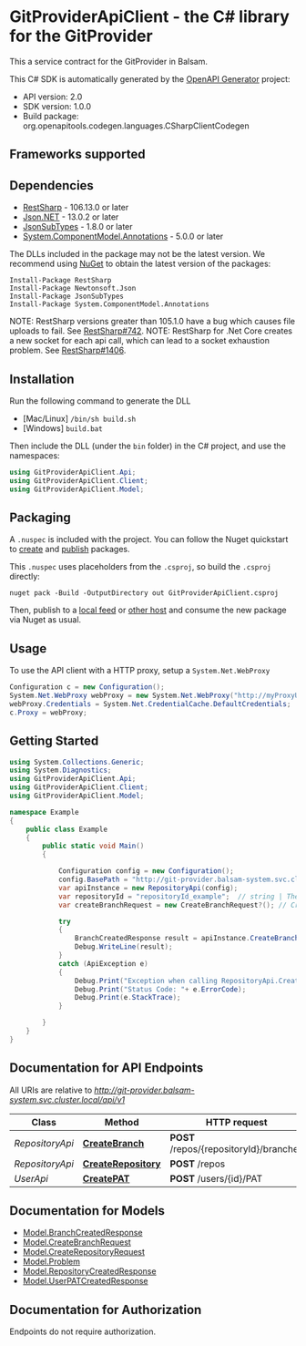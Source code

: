 # GitProviderApiClient - the C# library for the GitProvider

This a service contract for the GitProvider in Balsam.

This C# SDK is automatically generated by the [OpenAPI Generator](https://openapi-generator.tech) project:

- API version: 2.0
- SDK version: 1.0.0
- Build package: org.openapitools.codegen.languages.CSharpClientCodegen

<a id="frameworks-supported"></a>
## Frameworks supported

<a id="dependencies"></a>
## Dependencies

- [RestSharp](https://www.nuget.org/packages/RestSharp) - 106.13.0 or later
- [Json.NET](https://www.nuget.org/packages/Newtonsoft.Json/) - 13.0.2 or later
- [JsonSubTypes](https://www.nuget.org/packages/JsonSubTypes/) - 1.8.0 or later
- [System.ComponentModel.Annotations](https://www.nuget.org/packages/System.ComponentModel.Annotations) - 5.0.0 or later

The DLLs included in the package may not be the latest version. We recommend using [NuGet](https://docs.nuget.org/consume/installing-nuget) to obtain the latest version of the packages:
```
Install-Package RestSharp
Install-Package Newtonsoft.Json
Install-Package JsonSubTypes
Install-Package System.ComponentModel.Annotations
```

NOTE: RestSharp versions greater than 105.1.0 have a bug which causes file uploads to fail. See [RestSharp#742](https://github.com/restsharp/RestSharp/issues/742).
NOTE: RestSharp for .Net Core creates a new socket for each api call, which can lead to a socket exhaustion problem. See [RestSharp#1406](https://github.com/restsharp/RestSharp/issues/1406).

<a id="installation"></a>
## Installation
Run the following command to generate the DLL
- [Mac/Linux] `/bin/sh build.sh`
- [Windows] `build.bat`

Then include the DLL (under the `bin` folder) in the C# project, and use the namespaces:
```csharp
using GitProviderApiClient.Api;
using GitProviderApiClient.Client;
using GitProviderApiClient.Model;
```
<a id="packaging"></a>
## Packaging

A `.nuspec` is included with the project. You can follow the Nuget quickstart to [create](https://docs.microsoft.com/en-us/nuget/quickstart/create-and-publish-a-package#create-the-package) and [publish](https://docs.microsoft.com/en-us/nuget/quickstart/create-and-publish-a-package#publish-the-package) packages.

This `.nuspec` uses placeholders from the `.csproj`, so build the `.csproj` directly:

```
nuget pack -Build -OutputDirectory out GitProviderApiClient.csproj
```

Then, publish to a [local feed](https://docs.microsoft.com/en-us/nuget/hosting-packages/local-feeds) or [other host](https://docs.microsoft.com/en-us/nuget/hosting-packages/overview) and consume the new package via Nuget as usual.

<a id="usage"></a>
## Usage

To use the API client with a HTTP proxy, setup a `System.Net.WebProxy`
```csharp
Configuration c = new Configuration();
System.Net.WebProxy webProxy = new System.Net.WebProxy("http://myProxyUrl:80/");
webProxy.Credentials = System.Net.CredentialCache.DefaultCredentials;
c.Proxy = webProxy;
```

<a id="getting-started"></a>
## Getting Started

```csharp
using System.Collections.Generic;
using System.Diagnostics;
using GitProviderApiClient.Api;
using GitProviderApiClient.Client;
using GitProviderApiClient.Model;

namespace Example
{
    public class Example
    {
        public static void Main()
        {

            Configuration config = new Configuration();
            config.BasePath = "http://git-provider.balsam-system.svc.cluster.local/api/v1";
            var apiInstance = new RepositoryApi(config);
            var repositoryId = "repositoryId_example";  // string | The name of the repository where the branch should be created.
            var createBranchRequest = new CreateBranchRequest?(); // CreateBranchRequest? | Definition of a new repository (optional) 

            try
            {
                BranchCreatedResponse result = apiInstance.CreateBranch(repositoryId, createBranchRequest);
                Debug.WriteLine(result);
            }
            catch (ApiException e)
            {
                Debug.Print("Exception when calling RepositoryApi.CreateBranch: " + e.Message );
                Debug.Print("Status Code: "+ e.ErrorCode);
                Debug.Print(e.StackTrace);
            }

        }
    }
}
```

<a id="documentation-for-api-endpoints"></a>
## Documentation for API Endpoints

All URIs are relative to *http://git-provider.balsam-system.svc.cluster.local/api/v1*

Class | Method | HTTP request | Description
------------ | ------------- | ------------- | -------------
*RepositoryApi* | [**CreateBranch**](docs/RepositoryApi.md#createbranch) | **POST** /repos/{repositoryId}/branches | 
*RepositoryApi* | [**CreateRepository**](docs/RepositoryApi.md#createrepository) | **POST** /repos | 
*UserApi* | [**CreatePAT**](docs/UserApi.md#createpat) | **POST** /users/{id}/PAT | 


<a id="documentation-for-models"></a>
## Documentation for Models

 - [Model.BranchCreatedResponse](docs/BranchCreatedResponse.md)
 - [Model.CreateBranchRequest](docs/CreateBranchRequest.md)
 - [Model.CreateRepositoryRequest](docs/CreateRepositoryRequest.md)
 - [Model.Problem](docs/Problem.md)
 - [Model.RepositoryCreatedResponse](docs/RepositoryCreatedResponse.md)
 - [Model.UserPATCreatedResponse](docs/UserPATCreatedResponse.md)


<a id="documentation-for-authorization"></a>
## Documentation for Authorization

Endpoints do not require authorization.

